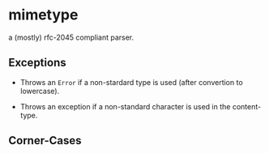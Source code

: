 
# mimetype

a (mostly) rfc-2045 compliant parser.

## Exceptions

* Throws an `Error` if a non-stardard type is used (after convertion to lowercase).

* Throws an exception if a non-standard character is used in the content-type.

## Corner-Cases
